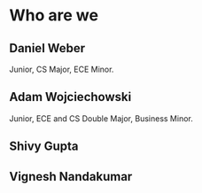 # Who are we

## Daniel Weber

Junior, CS Major, ECE Minor.

## Adam Wojciechowski

Junior, ECE and CS Double Major, Business Minor.

## Shivy Gupta

## Vignesh Nandakumar
